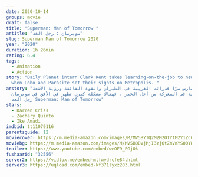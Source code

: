 ```yaml
---
date: 2020-10-14
groups: movie
draft: false
title: "Superman: Man of Tomorrow "
artitle: "سوبرمان : رجل الغد"
slug: Superman Man of Tomorrow 2020
year: "2020"
duration: 1h 26min
rating: 6.4
tags:
  - Animation
  - Action
story: "Daily Planet intern Clark Kent takes learning-on-the-job to new extremes
  when Lobo and Parasite set their sights on Metropolis. "
arstory: "يمارس سرًا قدراته الغريبة في الطيران والقوة الفائقة ورؤية الأشعة
  السينية في المعركة من أجل الخير ، فهناك مشكلة كبري تظهر في الأفق في سوبرمان :
  رجل الغد Superman: Man of Tomorrow"
stars:
  - Darren Criss
  - Zachary Quinto
  - Ike Amadi
imdbid: tt11079116
parentsguide: 12
moviecover: https://m.media-amazon.com/images/M/MV5BYTQ2M2M2OTYtM2Y1ZC00Y2ExLTk0NTQtNDViYWU4YjhjN2I5XkEyXkFqcGdeQXVyNzU3NjUxMzE@._V1_UX1067_.jpg
moviebg: https://m.media-amazon.com/images/M/MV5BODVjMjI3YjQtZmVmYS00YWE2LWI5ODItZWExN2JmMjBhZjQ3XkEyXkFqcGdeQXVyNDQ0MTYzMDA@._V1_UX1280_.jpg
trailer: https://www.youtube.com/embed/weOF9_FGjOk
fushaarid: "32556"
server2: https://vidlox.me/embed-mtfwydrcfe84.html
server3: https://uqload.com/embed-kf371lyxz203.html
---
```

